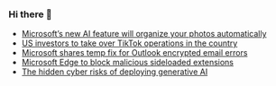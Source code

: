 ### Hi there 👋

<!--START_SECTION:feed-->
* [Microsoft’s new AI feature will organize your photos automatically](https://www.bleepingcomputer.com/news/microsoft/microsofts-new-ai-feature-will-organize-your-photos-automatically/)
* [US investors to take over TikTok operations in the country](https://www.bleepingcomputer.com/news/government/us-investors-to-take-over-tiktok-operations-in-the-country/)
* [Microsoft shares temp fix for Outlook encrypted email errors](https://www.bleepingcomputer.com/news/microsoft/microsoft-shares-temp-fix-for-outlook-encrypted-email-errors/)
* [Microsoft Edge to block malicious sideloaded extensions](https://www.bleepingcomputer.com/news/security/microsoft-edge-to-block-malicious-sideloaded-extensions/)
* [The hidden cyber risks of deploying generative AI](https://www.bleepingcomputer.com/news/security/the-hidden-cyber-risks-of-deploying-generative-ai/)
<!--END_SECTION:feed-->

<!--
**frankenk/frankenk** is a ✨ _special_ ✨ repository because its `README.md` (this file) appears on your GitHub profile.

Here are some ideas to get you started:

- 🔭 I’m currently working on ...
- 🌱 I’m currently learning ...
- 👯 I’m looking to collaborate on ...
- 🤔 I’m looking for help with ...
- 💬 Ask me about ...
- 📫 How to reach me: ...
- 😄 Pronouns: ...
- ⚡ Fun fact: ...
-->



